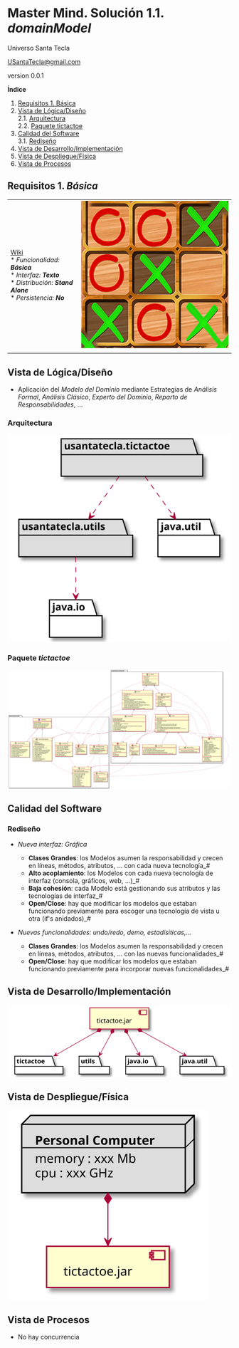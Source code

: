 # Master Mind. Solución 1.1. *domainModel*
Universo Santa Tecla 

[USantaTecla@gmail.com](mailto:USantaTecla@gmail.com)

version 0.0.1

**Índice**
1. [Requisitos 1. Básica](#id1)
2. [Vista de Lógica/Diseño](#id2)  
    2.1. [Arquitectura](#id2.1)     
    2.2. [Paquete tictactoe](#id2.2)  
3. [Calidad del Software](#id3)  
    3.1. [Rediseño](#id3.1)  
4. [Vista de Desarrollo/Implementación](#id4)
5. [Vista de Despliegue/Física](#id5)
6. [Vista de Procesos](#id6)

## Requisitos 1. *Básica*<a name="id1"></a>

|  |  |
| :------- | :------: | 
| [Wiki](https://en.wikipedia.org/wiki/Tic-tac-toe)  <br/>* _Funcionalidad: **Básica**_<br/>  * _Interfaz: **Texto**_<br/>  * _Distribución: **Stand Alone**_<br/>  * _Persistencia: **No**_<br/> | ![Texto alternativo](./docs/images/Dibujo.jpg) | 
|  |  |

## Vista de Lógica/Diseño<a name="id2"></a>

- Aplicación del *Modelo del Dominio* mediante Estrategias de *Análisis Formal*, *Análisis Clásico*, *Experto del Dominio*, *Reparto de Responsabilidades*, ...

### Arquitectura<a name="id2.1"></a>
![Texto alternativo](../docs/diagrams/out/__WorkspaceFolder__/domainModel/docs/diagrams/src/arquitectura/arquitectura.svg)

### Paquete _tictactoe_<a name="id2.2"></a>
![Texto alternativo](../docs/diagrams/out/__WorkspaceFolder__/domainModel/docs/diagrams/src/paquetes/tictactoe.svg)

## Calidad del Software<a name="id3"></a>
### Rediseño<a name="id3.1"></a>

- _Nueva interfaz: Gráfica_
    * **Clases Grandes**: los Modelos asumen la responsabilidad y crecen en líneas, métodos, atributos, ... con cada nueva tecnología_#
    * **Alto acoplamiento**: los Modelos con cada nueva tecnología de interfaz (consola, gráficos, web, ...)_#
    * **Baja cohesión**: cada Modelo está gestionando sus atributos y las tecnologías de interfaz_#
    * **Open/Close**: hay que modificar los modelos que estaban funcionando previamente para escoger una tecnología de vista u otra (if's anidados)_#

- _Nuevas funcionalidades: undo/redo, demo, estadísiticas,..._
    * **Clases Grandes**: los Modelos asumen la responsabilidad y crecen en líneas, métodos, atributos, ... con las nuevas funcionalidades_#
    * **Open/Close**: hay que modificar los modelos que estaban funcionando previamente para incorporar nuevas funcionalidades_#

## Vista de Desarrollo/Implementación<a name="id4"></a>
![Texto alternativo](../docs/diagrams/out/__WorkspaceFolder__/domainModel/docs/diagrams/src/vistas/desarrollo_implementacion.svg)

## Vista de Despliegue/Física<a name="id5"></a>
![Texto alternativo](../docs/diagrams/out/__WorkspaceFolder__/domainModel/docs/diagrams/src/vistas/despliegue_fisica.svg)

## Vista de Procesos<a name="id6"></a>

- No hay concurrencia